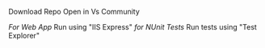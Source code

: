 Download Repo
Open in Vs Community

*For Web App*
Run using "IIS Express"
*for NUnit Tests*
Run tests using "Test Explorer"
